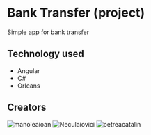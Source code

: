 # Bank Transfer (project)
Simple app for bank transfer

## Technology used
- Angular
- C#
- Orleans
## Creators
![manoleaioan](https://avatars.githubusercontent.com/u/41291784?v=4)
![Neculaiovici](https://avatars.githubusercontent.com/u/16610056?v=4)
![petreacatalin](https://avatars.githubusercontent.com/u/94062067?v=4)



